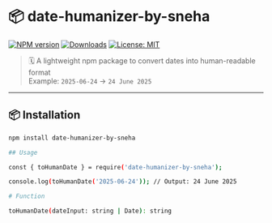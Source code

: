 # 📦 date-humanizer-by-sneha

[![NPM version](https://img.shields.io/npm/v/@snehacc/date-humanizer.svg)](https://www.npmjs.com/package/@snehacc/date-humanizer)
[![Downloads](https://img.shields.io/npm/dm/@snehacc/date-humanizer.svg)](https://www.npmjs.com/package/@snehacc/date-humanizer)
[![License: MIT](https://img.shields.io/badge/License-MIT-blue.svg)](./LICENSE)

> 🗓️ A lightweight npm package to convert dates into human-readable format  
> Example: `2025-06-24` → `24 June 2025`

---

## 📦 Installation

```bash
npm install date-humanizer-by-sneha

## Usage

const { toHumanDate } = require('date-humanizer-by-sneha');

console.log(toHumanDate('2025-06-24')); // Output: 24 June 2025

# Function

toHumanDate(dateInput: string | Date): string


